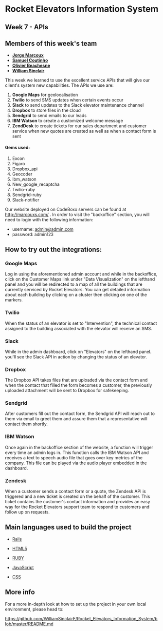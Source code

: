 # Rocket Elevators Information System

<h2>Week 7 - APIs</h2>

## Members of this week's team
- **[Jorge Marcoux](https://github.com/jorgemarcoux)**
- **[Samuel Coutinho](https://github.com/samuel-coutinho)**
- **[Olivier Beachesne](https://github.com/overview76)**
- **[William Sinclair](https://github.com/WilliamSinclairF)**

<p>
This week we learned to use the excellent service APIs that will give our client's system new capabilities. The APIs we use are:</p>
<ol>
	<li><b>Google Maps</b> for geolocalisation</li>
	<li><b>Twilio</b> to send SMS updates when certain events occur</li>
	<li><b>Slack</b> to send updates to the Slack elevator maintenance channel</li>
	<li><b>Dropbox</b> to store files in the cloud</li>
	<li><b>Sendgrid</b> to send emails to our leads</li>
	<li><b>IBM Watson</b> to create a customized welcome message</li>
	<li><b>ZendDesk</b> to create tickets for our sales department and customer service when new quotes are created as well as when a contact form is sent</li>
</ol>

<h4>Gems used:</h4>
<ol>
	<li>Excon</li>
	<li>Figaro</li>
	<li>Dropbox_api</li>
	<li>Geocoder</li>
	<li>Ibm_watson</li>
	<li>New_google_recaptcha</li>
	<li>Twilio-ruby</li>
	<li>Sendgrid-ruby</li>
  <li>Slack-notifier</li>
</ol>

Our website deployed on CodeBoxx servers can be found at http://marcouxs.com/ . In order to visit the "backoffice" section, you will need to login with the following information: 

- username: admin@admin.com 
- password: admin123

## How to try out the integrations:

### Google Maps

Log in using the aforementioned admin account and while in the backoffice, click on the Customer Maps link under "Data Visualization" on the lefthand panel and you will be redirected to a map of all the buildings that are currently serviced by Rocket Elevators. You can get detailed information about each building by clicking on a cluster then clicking on one of the markers.

### Twilio

When the status of an elevator is set to "Intervention", the technical contact assigned to the building associated with the elevator will receive an SMS.

### Slack
While in the admin dashboard, click on "Elevators" on the lefthand panel. you'll see the Slack API in action by changing the status of an elevator.


### Dropbox

The Dropbox API takes files that are uploaded via the contact form and when the contact that filled the form becomes a customer, the previously uploaded attachment will be sent to Dropbox for safekeeping.

### Sendgrid

After customers fill out the contact form, the Sendgrid API will reach out to them via email to greet them and assure them that a representative will contact them shortly.

### IBM Watson

Once again in the backoffice section of the website, a function will trigger every time an admin logs in. This function calls the IBM Watson API and receives a text to speech audio file that goes over key metrics of the company. This file can be played via the audio player embedded in the dashboard.

### Zendesk

When a customer sends a contact form or a quote, the Zendesk API is triggered and a new ticket is created on the behalf of the customer. This ticket contains the customer's contact information and provides an easy way for the Rocket Elevators support team to respond to customers and follow up on requests.


## Main languages used to build the project

- [Rails](https://guides.rubyonrails.org/)

- [HTML5](https://www.w3schools.com/html/)

- [RUBY](https://www.ruby-lang.org/)

- [JavaScript](https://www.javascript.com/)

- [CSS](https://css-tricks.com/)

## More info
For a more in-depth look at how to set up the project in your own local environment, please head to:

https://github.com/WilliamSinclairF/Rocket_Elevators_Information_System/blob/master/README.md